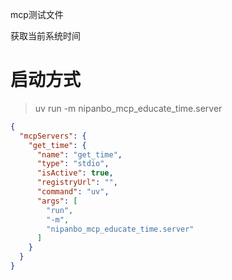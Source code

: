 mcp测试文件

获取当前系统时间



# 启动方式 
> uv run -m nipanbo_mcp_educate_time.server

```json
{
  "mcpServers": {
    "get_time": {
      "name": "get_time",
      "type": "stdio",
      "isActive": true,
      "registryUrl": "",
      "command": "uv",
      "args": [
        "run",
        "-m",
        "nipanbo_mcp_educate_time.server"
      ]
    }
  }
}
```